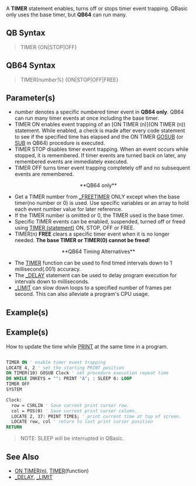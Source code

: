 A **TIMER** statement enables, turns off or stops timer event trapping. QBasic only uses the base timer, but **QB64** can run many.

## QB Syntax
 
> TIMER {ON|STOP|OFF}

## QB64 Syntax
 
> TIMER(*number%*) {ON|STOP|OFF|FREE}

## Parameter(s)

* *number* denotes a specific numbered timer event in **QB64 only**. QB64 can run many timer events at once including the base timer.
* TIMER ON enables event trapping of an [ON TIMER (n)](ON TIMER (n)) statement. While enabled, a check is made after every code statement to see if the specified time has elapsed and the ON TIMER [GOSUB](GOSUB) (or [SUB](SUB) in QB64) procedure is executed.
* TIMER STOP disables timer event trapping. When an event occurs while stopped, it is remembered. If timer events are turned back on later, any remembered events are immediately executed. 
* TIMER OFF turns timer event trapping completely off and no subsequent events are remembered.

<center>**QB64 only**</center>

* Get a TIMER number from [_FREETIMER](_FREETIMER) ONLY except when the base timer(no number or 0) is used. Use specific variables or an array to hold each event number value for later reference.
* If the TIMER number is omitted or 0, the TIMER used is the base timer.
* Specific TIMER events can be enabled, suspended, turned off or freed using [TIMER (statement)](TIMER (statement)) ON, STOP, OFF or FREE.
* TIMER(n) **FREE** clears a specific timer event when it is no longer needed. **The base TIMER or TIMER(0) cannot be freed!** 

<center>**QB64 Timing Alternatives**</center>

* The [TIMER](TIMER) function can be used to find timed intervals down to 1 millisecond(.001) accuracy.
* The [_DELAY](_DELAY) statement can be used to delay program execution for intervals down to milliseconds.
* [_LIMIT](_LIMIT) can slow down loops to a specified number of frames per second. This can also alleviate a program's CPU usage.

## Example(s)

## Example(s)
 How to update the time while [PRINT](PRINT) at the same time in a program.

```vb

TIMER ON ' enable timer event trapping
LOCATE 4, 2 ' set the starting PRINT position
ON TIMER(10) GOSUB Clock ' set procedure execution repeat time
DO WHILE INKEY$ = "": PRINT "A"; : SLEEP 6: LOOP
TIMER OFF
SYSTEM

Clock:
  row = CSRLIN ' Save current print cursor row.
  col = POS(0) ' Save current print cursor column.
  LOCATE 2, 37: PRINT TIME$; ' print current time at top of screen.
  LOCATE row, col ' return to last print cursor position 
RETURN 

```

> NOTE: SLEEP will be interrupted in QBasic.

## See Also

* [ON TIMER(n)](ON-TIMER(n)), [TIMER](TIMER)(function)
* [_DELAY](_DELAY), [_LIMIT](_LIMIT)

